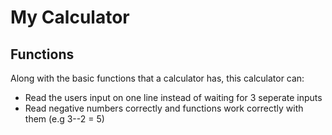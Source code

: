 # My Calculator

## Functions

Along with the basic functions that a calculator has, this calculator can: 

- Read the users input on one line instead of waiting for 3 seperate inputs
- Read negative numbers correctly and functions work correctly with them (e.g 3--2 = 5)
